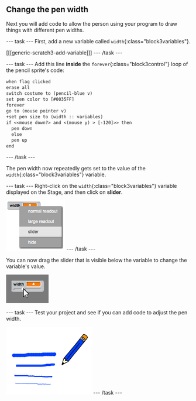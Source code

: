 ## Change the pen width

Next you will add code to allow the person using your program to draw things with different pen widths.

\--- task \--- First, add a new variable called `width`{:class="block3variables"}.

[[[generic-scratch3-add-variable]]] \--- /task \---

\--- task \--- Add this line **inside** the `forever`{:class="block3control"} loop of the pencil sprite's code:

```blocks3
when flag clicked
erase all
switch costume to (pencil-blue v)
set pen color to [#0035FF]
forever
go to (mouse pointer v)
+set pen size to (width :: variables)
if <<mouse down?> and <(mouse y) > [-120]>> then 
  pen down
  else
  pen up
end
```

\--- /task \---

The pen width now repeatedly gets set to the value of the `width`{:class="block3variables"} variable.

\--- task \--- Right-click on the `width`{:class="block3variables"} variable displayed on the Stage, and then click on **slider**.

![स्क्रीनशॉट](images/paint-slider.png) \--- /task \---

You can now drag the slider that is visible below the variable to change the variable's value.

![स्क्रीनशॉट](images/paint-slider-change.png)

\--- task \--- Test your project and see if you can add code to adjust the pen width.

![स्क्रीनशॉट](images/paint-width-test.png) \--- /task \---
